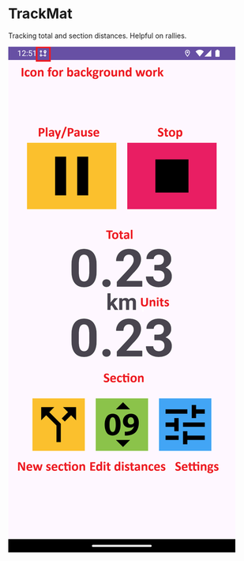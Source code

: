 # TrackMat
Tracking total and section distances. Helpful on rallies.

![description](description.png)
